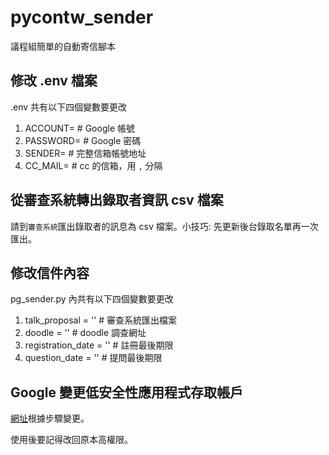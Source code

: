 # pycontw_sender

議程組簡單的自動寄信腳本


## 修改 .env 檔案

.env 共有以下四個變數要更改

1. ACCOUNT= # Google 帳號
2. PASSWORD= # Google 密碼
3. SENDER= # 完整信箱帳號地址
4. CC_MAIL= # cc 的信箱，用 `,` 分隔


## 從審查系統轉出錄取者資訊 csv 檔案

請到`審查系統`匯出錄取者的訊息為 csv 檔案。小技巧: 先更新後台錄取名單再一次匯出。


## 修改信件內容

pg_sender.py 內共有以下四個變數要更改

1. talk_proposal = '' # 審查系統匯出檔案
2. doodle = '' # doodle 調查網址
3. registration_date = '' # 註冊最後期限
4. question_date = '' # 提問最後期限


## Google 變更低安全性應用程式存取帳戶

[網址](https://support.google.com/accounts/answer/6010255?authuser=1&p=lsa_blocked&hl=zh-Hant&authuser=1&visit_id=636940144218553665-4017599695&rd=1)根據步驟變更。

使用後要記得改回原本高權限。 


